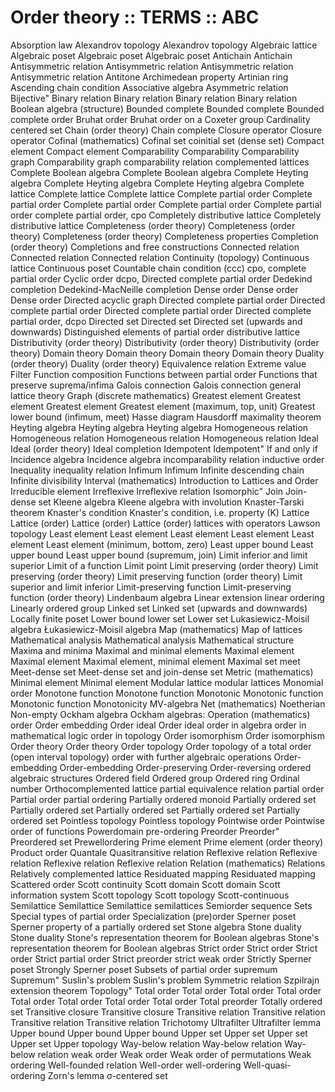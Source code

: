 # Order theory :: TERMS :: ABC

Absorption law
Alexandrov topology
Alexandrov topology
Algebraic lattice
Algebraic poset
Algebraic poset
Algebraic poset
Antichain
Antichain
Antisymmetric relation
Antisymmetric relation
Antisymmetric relation
Antisymmetric relation
Antitone
Archimedean property
Artinian ring
Ascending chain condition
Associative algebra
Asymmetric relation
Bijective"
Binary relation
Binary relation
Binary relation
Binary relation
Boolean algebra (structure)
Bounded complete
Bounded complete
Bounded complete order
Bruhat order
Bruhat order on a Coxeter group
Cardinality
centered set
Chain (order theory)
Chain complete
Closure operator
Closure operator
Cofinal (mathematics)
Cofinal set
coinitial set (dense set)
Compact element
Compact element
Comparability
Comparability
Comparability graph
Comparability graph
comparability relation
complemented lattices
Complete Boolean algebra
Complete Boolean algebra
Complete Heyting algebra
Complete Heyting algebra
Complete Heyting algebra
Complete lattice
Complete lattice
Complete lattice
Complete partial order
Complete partial order
Complete partial order
Complete partial order
Complete partial order
complete partial order, cpo
Completely distributive lattice
Completely distributive lattice
Completeness (order theory)
Completeness (order theory)
Completeness (order theory)
Completeness properties
Completion (order theory)
Completions and free constructions
Connected relation
Connected relation
Connected relation
Continuity (topology)
Continuous lattice
Continuous poset
Countable chain condition (ccc)
cpo, complete partial order
Cyclic order
dcpo, Directed complete partial order
Dedekind completion
Dedekind-MacNeille completion
Dense order
Dense order
Dense order
Directed acyclic graph
Directed complete partial order
Directed complete partial order
Directed complete partial order
Directed complete partial order, dcpo
Directed set
Directed set
Directed set (upwards and downwards)
Distinguished elements of partial order
distributive lattice
Distributivity (order theory)
Distributivity (order theory)
Distributivity (order theory)
Domain theory
Domain theory
Domain theory
Domain theory
Duality (order theory)
Duality (order theory)
Equivalence relation
Extreme value
Filter
Function composition
Functions between partial order
Functions that preserve suprema/infima
Galois connection
Galois connection
general lattice theory
Graph (discrete mathematics)
Greatest element
Greatest element
Greatest element
Greatest element (maximum, top, unit)
Greatest lower bound (infimum, meet)
Hasse diagram
Hausdorff maximality theorem
Heyting algebra
Heyting algebra
Heyting algebra
Homogeneous relation
Homogeneous relation
Homogeneous relation
Homogeneous relation
Ideal
Ideal (order theory)
Ideal completion
Idempotent
Idempotent"
If and only if
Incidence algebra
Incidence algebra
incomparability relation
inductive order
Inequality
inequality relation
Infimum
Infimum
Infinite descending chain
Infinite divisibility
Interval (mathematics)
Introduction to Lattices and Order
Irreducible element
Irreflexive
Irreflexive relation
Isomorphic"
Join
Join-dense set
Kleene algebra
Kleene algebra with involution
Knaster-Tarski theorem
Knaster's condition
Knaster's condition, i.e. property (K)
Lattice
Lattice (order)
Lattice (order)
Lattice (order)
lattices with operators
Lawson topology
Least element
Least element
Least element
Least element
Least element
Least element (minimum, bottom, zero)
Least upper bound
Least upper bound
Least upper bound (supremum, join)
Limit inferior and limit superior
Limit of a function
Limit point
Limit preserving (order theory)
Limit preserving (order theory)
Limit preserving function (order theory)
Limit superior and limit inferior
Limit-preserving function
Limit-preserving function (order theory)
Lindenbaum algebra
Linear extension
linear ordering
Linearly ordered group
Linked set
Linked set (upwards and downwards)
Locally finite poset
Lower bound
lower set
Lower set
Lukasiewicz-Moisil algebra
Łukasiewicz-Moisil algebra
Map (mathematics)
Map of lattices
Mathematical analysis
Mathematical analysis
Mathematical structure
Maxima and minima
Maximal and minimal elements
Maximal element
Maximal element
Maximal element, minimal element
Maximal set
meet
Meet-dense set
Meet-dense set and join-dense set
Metric (mathematics)
Minimal element
Minimal element
Modular lattice
modular lattices
Monomial order
Monotone function
Monotone function
Monotonic
Monotonic function
Monotonic function
Monotonicity
MV-algebra
Net (mathematics)
Noetherian
Non-empty
Ockham algebra
Ockham algebras:
Operation (mathematics)
order
Order embedding
Order ideal
Order ideal
order in algebra
order in mathematical logic
order in topology
Order isomorphism
Order isomorphism
Order theory
Order theory
Order topology
Order topology of a total order (open interval topology)
order with further algebraic operations
Order-embedding
Order-embedding
Order-preserving
Order-reversing
ordered algebraic structures
Ordered field
Ordered group
Ordered ring
Ordinal number
Orthocomplemented lattice
partial equivalence relation
partial order
Partial order
partial ordering
Partially ordered monoid
Partially ordered set
Partially ordered set
Partially ordered set
Partially ordered set
Partially ordered set
Pointless topology
Pointless topology
Pointwise order
Pointwise order of functions
Powerdomain
pre-ordering
Preorder
Preorder"
Preordered set
Prewellordering
Prime element
Prime element (order theory)
Product order
Quantale
Quasitransitive relation
Reflexive relation
Reflexive relation
Reflexive relation
Reflexive relation
Relation (mathematics)
Relations
Relatively complemented lattice
Residuated mapping
Residuated mapping
Scattered order
Scott continuity
Scott domain
Scott domain
Scott information system
Scott topology
Scott topology
Scott-continuous
Semilattice
Semilattice
Semilattice
semilattices
Semiorder
sequence
Sets
Special types of partial order
Specialization (pre)order
Sperner poset
Sperner property of a partially ordered set
Stone algebra
Stone duality
Stone duality
Stone's representation theorem for Boolean algebras
Stone's representation theorem for Boolean algebras
Strict order
Strict order
Strict order
Strict partial order
Strict preorder
strict weak order
Strictly Sperner poset
Strongly Sperner poset
Subsets of partial order
supremum
Supremum"
Suslin's problem
Suslin's problem
Symmetric relation
Szpilrajn extension theorem
Topology"
Total order
Total order
Total order
Total order
Total order
Total order
Total order
Total order
Total preorder
Totally ordered set
Transitive closure
Transitive closure
Transitive relation
Transitive relation
Transitive relation
Transitive relation
Trichotomy
Ultrafilter
Ultrafilter lemma
Upper bound
Upper bound
Upper bound
Upper set
Upper set
Upper set
Upper set
Upper topology
Way-below relation
Way-below relation
Way-below relation
weak order
Weak order
Weak order of permutations
Weak ordering
Well-founded relation
Well-order
well-ordering
Well-quasi-ordering
Zorn's lemma
σ-centered set
